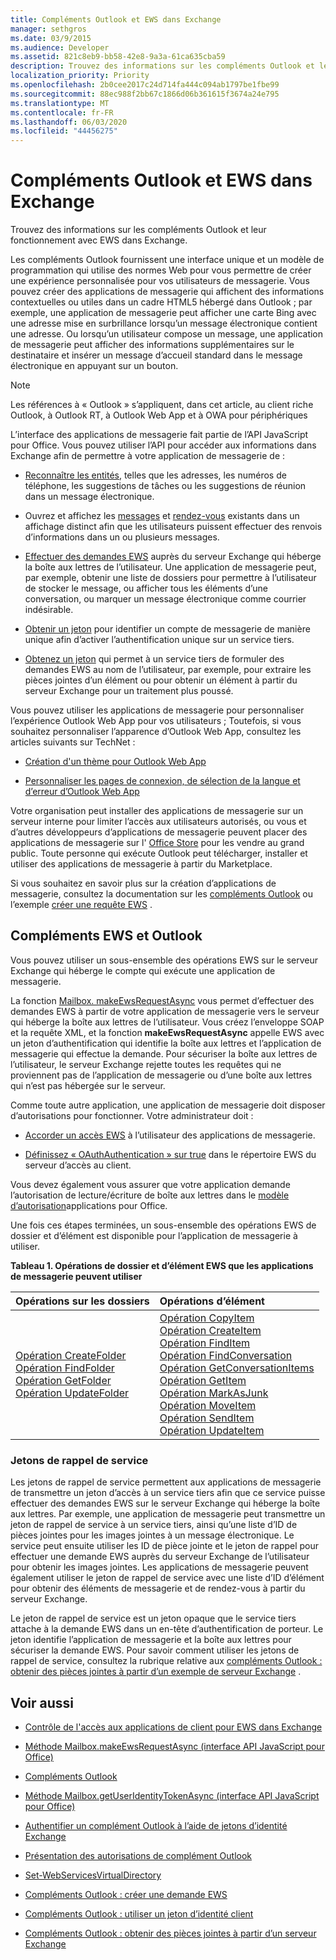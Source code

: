 ```yaml
---
title: Compléments Outlook et EWS dans Exchange
manager: sethgros
ms.date: 03/9/2015
ms.audience: Developer
ms.assetid: 821c8eb9-bb58-42e8-9a3a-61ca635cba59
description: Trouvez des informations sur les compléments Outlook et leur fonctionnement avec EWS dans Exchange.
localization_priority: Priority
ms.openlocfilehash: 2b0cee2017c24d714fa444c094ab1797be1fbe99
ms.sourcegitcommit: 88ec988f2bb67c1866d06b361615f3674a24e795
ms.translationtype: MT
ms.contentlocale: fr-FR
ms.lasthandoff: 06/03/2020
ms.locfileid: "44456275"
---
```

# <a name="outlook-add-ins-and-ews-in-exchange"></a>Compléments Outlook et EWS dans Exchange

Trouvez des informations sur les compléments Outlook et leur fonctionnement avec EWS dans Exchange.

Les compléments Outlook fournissent une interface unique et un modèle de programmation qui utilise des normes Web pour vous permettre de créer une expérience personnalisée pour vos utilisateurs de messagerie. Vous pouvez créer des applications de messagerie qui affichent des informations contextuelles ou utiles dans un cadre HTML5 hébergé dans Outlook ; par exemple, une application de messagerie peut afficher une carte Bing avec une adresse mise en surbrillance lorsqu’un message électronique contient une adresse. Ou lorsqu’un utilisateur compose un message, une application de messagerie peut afficher des informations supplémentaires sur le destinataire et insérer un message d’accueil standard dans le message électronique en appuyant sur un bouton.

> [!NOTE]
> Les références à « Outlook » s’appliquent, dans cet article, au client riche Outlook, à Outlook RT, à Outlook Web App et à OWA pour périphériques

L’interface des applications de messagerie fait partie de l’API JavaScript pour Office. Vous pouvez utiliser l’API pour accéder aux informations dans Exchange afin de permettre à votre application de messagerie de :

- [Reconnaître les entités](https://msdn.microsoft.com/library/a6b0904b-afe9-4882-9136-3d8cfd57fcf8%28Office.15%29.aspx), telles que les adresses, les numéros de téléphone, les suggestions de tâches ou les suggestions de réunion dans un message électronique.

- Ouvrez et affichez les [messages](https://msdn.microsoft.com/library/d0bca550-70c3-457c-85f8-e19b39e3b892%28Office.15%29.aspx) et [rendez-vous](https://msdn.microsoft.com/library/6cfbc29d-8581-474e-9a8b-510471e4bf8b%28Office.15%29.aspx) existants dans un affichage distinct afin que les utilisateurs puissent effectuer des renvois d’informations dans un ou plusieurs messages.

- [Effectuer des demandes EWS](https://msdn.microsoft.com/library/2ec380e0-4a67-4146-92a6-6a39f65dc6f2%28Office.15%29.aspx) auprès du serveur Exchange qui héberge la boîte aux lettres de l’utilisateur. Une application de messagerie peut, par exemple, obtenir une liste de dossiers pour permettre à l’utilisateur de stocker le message, ou afficher tous les éléments d’une conversation, ou marquer un message électronique comme courrier indésirable.

- [Obtenir un jeton](https://msdn.microsoft.com/library/c658518b-6867-41a0-99cf-810303e4c539%28Office.15%29.aspx) pour identifier un compte de messagerie de manière unique afin d’activer l’authentification unique sur un service tiers.

- [Obtenez un jeton](https://msdn.microsoft.com/library/c658518b-6867-41a0-99cf-810303e4c539%28Office.15%29.aspx) qui permet à un service tiers de formuler des demandes EWS au nom de l’utilisateur, par exemple, pour extraire les pièces jointes d’un élément ou pour obtenir un élément à partir du serveur Exchange pour un traitement plus poussé.

Vous pouvez utiliser les applications de messagerie pour personnaliser l’expérience Outlook Web App pour vos utilisateurs ; Toutefois, si vous souhaitez personnaliser l’apparence d’Outlook Web App, consultez les articles suivants sur TechNet :

- [Création d'un thème pour Outlook Web App](https://technet.microsoft.com/library/bb201700%28v=exchg.150%29.aspx)

- [Personnaliser les pages de connexion, de sélection de la langue et d’erreur d’Outlook Web App](https://technet.microsoft.com/library/ee633483%28v=exchg.150%29.aspx)

Votre organisation peut installer des applications de messagerie sur un serveur interne pour limiter l’accès aux utilisateurs autorisés, ou vous et d’autres développeurs d’applications de messagerie peuvent placer des applications de messagerie sur l' [Office Store](https://office.microsoft.com/store/) pour les vendre au grand public. Toute personne qui exécute Outlook peut télécharger, installer et utiliser des applications de messagerie à partir du Marketplace.

Si vous souhaitez en savoir plus sur la création d’applications de messagerie, consultez la documentation sur les [compléments Outlook](/outlook/add-ins) ou l’exemple [créer une requête EWS](https://code.msdn.microsoft.com/exchange/Mail-apps-for-Outlook-Make-770b2528) .

## <a name="ews-and-outlook-add-ins"></a>Compléments EWS et Outlook

Vous pouvez utiliser un sous-ensemble des opérations EWS sur le serveur Exchange qui héberge le compte qui exécute une application de messagerie.

La fonction [Mailbox. makeEwsRequestAsync](https://msdn.microsoft.com/library/2ec380e0-4a67-4146-92a6-6a39f65dc6f2%28Office.15%29.aspx) vous permet d’effectuer des demandes EWS à partir de votre application de messagerie vers le serveur qui héberge la boîte aux lettres de l’utilisateur. Vous créez l’enveloppe SOAP et la requête XML, et la fonction **makeEwsRequestAsync** appelle EWS avec un jeton d’authentification qui identifie la boîte aux lettres et l’application de messagerie qui effectue la demande. Pour sécuriser la boîte aux lettres de l’utilisateur, le serveur Exchange rejette toutes les requêtes qui ne proviennent pas de l’application de messagerie ou d’une boîte aux lettres qui n’est pas hébergée sur le serveur.

Comme toute autre application, une application de messagerie doit disposer d’autorisations pour fonctionner. Votre administrateur doit :

- [Accorder un accès EWS](controlling-client-application-access-to-ews-in-exchange.md) à l’utilisateur des applications de messagerie.

- [Définissez « OAuthAuthentication » sur true](https://technet.microsoft.com/library/aa997233%28v=exchg.150%29.aspx) dans le répertoire EWS du serveur d’accès au client.

Vous devez également vous assurer que votre application demande l’autorisation de lecture/écriture de boîte aux lettres dans le [modèle d’autorisation](how-to-set-folder-permissions-for-another-user-by-using-ews-in-exchange.md)applications pour Office.

Une fois ces étapes terminées, un sous-ensemble des opérations EWS de dossier et d’élément est disponible pour l’application de messagerie à utiliser.

**Tableau 1. Opérations de dossier et d’élément EWS que les applications de messagerie peuvent utiliser**

|**Opérations sur les dossiers**|**Opérations d’élément**|
|:-----|:-----|
|[Opération CreateFolder](https://msdn.microsoft.com/library/6f6c334c-b190-4e55-8f0a-38f2a018d1b3%28Office.15%29.aspx) <br/> [Opération FindFolder](https://msdn.microsoft.com/library/7a9855aa-06cc-45ba-ad2a-645c15b7d031%28Office.15%29.aspx) <br/> [Opération GetFolder](https://msdn.microsoft.com/library/355bcf93-dc71-4493-b177-622afac5fdb9%28Office.15%29.aspx) <br/> [Opération UpdateFolder](https://msdn.microsoft.com/library/3494c996-b834-4813-b1ca-d99642d8b4e7%28Office.15%29.aspx) <br/> |[Opération CopyItem](https://msdn.microsoft.com/library/bcc68f9e-d511-4c29-bba6-ed535524624a%28Office.15%29.aspx) <br/> [Opération CreateItem](https://msdn.microsoft.com/library/78a52120-f1d0-4ed7-8748-436e554f75b6%28Office.15%29.aspx) <br/> [Opération FindItem](https://msdn.microsoft.com/library/ebad6aae-16e7-44de-ae63-a95b24539729%28Office.15%29.aspx) <br/> [Opération FindConversation](https://msdn.microsoft.com/library/2384908a-c203-45b6-98aa-efd6a4c23aac%28Office.15%29.aspx) <br/> [Opération GetConversationItems](https://msdn.microsoft.com/library/8ae00a99-b37b-4194-829c-fe300db6ab99%28Office.15%29.aspx) <br/> [Opération GetItem](https://msdn.microsoft.com/library/e3590b8b-c2a7-4dad-a014-6360197b68e4%28Office.15%29.aspx) <br/> [Opération MarkAsJunk](https://msdn.microsoft.com/library/1f71f04d-56a9-4fee-a4e7-d1034438329e%28Office.15%29.aspx) <br/> [Opération MoveItem](https://msdn.microsoft.com/library/dcf40fa7-7796-4a5c-bf5b-7a509a18d208%28Office.15%29.aspx) <br/> [Opération SendItem](https://msdn.microsoft.com/library/337b89ef-e1b7-45ed-92f3-8abe4200e4c7%28Office.15%29.aspx) <br/> [Opération UpdateItem](https://msdn.microsoft.com/library/5d027523-e0bc-4da2-b60b-0cb9fc1fdfe4%28Office.15%29.aspx) <br/> |

### <a name="service-callback-tokens"></a>Jetons de rappel de service

Les jetons de rappel de service permettent aux applications de messagerie de transmettre un jeton d’accès à un service tiers afin que ce service puisse effectuer des demandes EWS sur le serveur Exchange qui héberge la boîte aux lettres. Par exemple, une application de messagerie peut transmettre un jeton de rappel de service à un service tiers, ainsi qu’une liste d’ID de pièces jointes pour les images jointes à un message électronique. Le service peut ensuite utiliser les ID de pièce jointe et le jeton de rappel pour effectuer une demande EWS auprès du serveur Exchange de l’utilisateur pour obtenir les images jointes. Les applications de messagerie peuvent également utiliser le jeton de rappel de service avec une liste d’ID d’élément pour obtenir des éléments de messagerie et de rendez-vous à partir du serveur Exchange.

Le jeton de rappel de service est un jeton opaque que le service tiers attache à la demande EWS dans un en-tête d’authentification de porteur. Le jeton identifie l’application de messagerie et la boîte aux lettres pour sécuriser la demande EWS. Pour savoir comment utiliser les jetons de rappel de service, consultez la rubrique relative aux [compléments Outlook : obtenir des pièces jointes à partir d’un exemple de serveur Exchange](https://code.msdn.microsoft.com/exchange/Mail-apps-for-Office-Get-38babdc9) .

## <a name="see-also"></a>Voir aussi


- [Contrôle de l'accès aux applications de client pour EWS dans Exchange](controlling-client-application-access-to-ews-in-exchange.md)

- [Méthode Mailbox.makeEwsRequestAsync (interface API JavaScript pour Office)](https://msdn.microsoft.com/library/2ec380e0-4a67-4146-92a6-6a39f65dc6f2%28Office.15%29.aspx)

- [Compléments Outlook](https://docs.microsoft.com/outlook/add-ins)

- [Méthode Mailbox.getUserIdentityTokenAsync (interface API JavaScript pour Office)](https://msdn.microsoft.com/library/c658518b-6867-41a0-99cf-810303e4c539%28Office.15%29.aspx)

- [Authentifier un complément Outlook à l’aide de jetons d’identité Exchange](https://msdn.microsoft.com/library/c0520a1e-d9ba-495a-a99f-6816d7d2a23e%28Office.15%29.aspx)

- [Présentation des autorisations de complément Outlook](https://docs.microsoft.com/outlook/add-ins/understanding-outlook-add-in-permissions)

- [Set-WebServicesVirtualDirectory](https://technet.microsoft.com/library/aa997233%28v=exchg.150%29.aspx)

- [Compléments Outlook : créer une demande EWS](https://code.msdn.microsoft.com/office/Mail-apps-for-Outlook-Make-770b2528)

- [Compléments Outlook : utiliser un jeton d’identité client](https://code.msdn.microsoft.com/Mail-apps-for-Outlook-Use-b20a66b6)

- [Compléments Outlook : obtenir des pièces jointes à partir d’un serveur Exchange](https://code.msdn.microsoft.com/office/Mail-apps-for-Office-Get-38babdc9)
